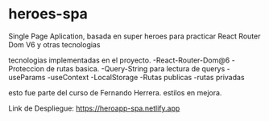 # heroes-spa

Single Page Aplication, basada en super heroes para practicar React Router Dom V6 y otras tecnologias

tecnologias implementadas en el proyecto.
-React-Router-Dom@6
-Proteccion de rutas basica.
-Query-String para lectura de querys
-useParams
-useContext
-LocalStorage
-Rutas publicas
-rutas privadas

esto fue parte del curso de Fernando Herrera. 
estilos en mejora. 


Link de Despliegue: https://heroapp-spa.netlify.app

